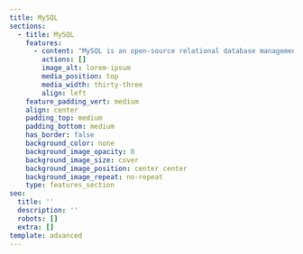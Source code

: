 ```yaml
---
title: MySQL
sections:
  - title: MySQL
    features:
      - content: "MySQL is an open-source relational database management system (RDBMS). Its name is a combination of \"My\", the name of co-founder Michael Widenius's daughter, and \"SQL\", the abbreviation for Structured Query Language. A relational database organizes data into one or more data tables in which data types may be related to each other; these relations help structure the data. SQL is a language programmers use to create, modify and extract data from the relational database, as well as control user access to the database. In addition to relational databases and SQL, an RDBMS like MySQL works with an operating system to implement a relational database in a computer's storage system, manages users, allows for network access, and facilitates testing database integrity and creation of backups.\n\n## **MySQL Contents:**\n\n> SQL - RDBMS Concepts\r\n> SQL - Databases\r\n> SQL - Syntax\r\n> SQL - Data Types\r\n> SQL - Operators\r\n> SQL - Expressions\r\n> SQL - Create Database\r\n> SQL - Drop Database\r\n> SQL - Select Database\r\n> SQL - Create Table\r\n> SQL - Drop Table\r\n> SQL - Insert Query\r\n> SQL - Select Query\r\n> SQL - Where Clause\r\n> SQL - AND & OR Clauses\r\n> SQL - Update Query\r\n> SQL - Delete Query\r\n> SQL - Like Clause\r\n> SQL - Top Clause\r\n> SQL - Order By\r\n> SQL - Group By\r\n> SQL - Distinct Keyword\r\n> SQL - Sort Results\n\n#### &#xD;&#xA;**Advanced SQL**\n\nSQL - Constraints\r\nSQL - Using Joins\r\nSQL - Unions Clause\r\nSQL - NULL Values\r\nSQL - Alias Syntax\r\nSQL - Indexes\r\nSQL - Alter Command\r\nSQL - Truncate Table\r\nSQL - Using Views\r\nSQL - Having Clause\r\nSQL - Transactions\r\nSQL - Wildcards\r\nSQL - Date Functions\r\nSQL - Temporary Tables\r\nSQL - Clone Tables\r\nSQL - Sub Queries\r\nSQL - Using Sequences\r\nSQL - Handling Duplicates\r\nSQL - Injection\n"
        actions: []
        image_alt: lorem-ipsum
        media_position: top
        media_width: thirty-three
        align: left
    feature_padding_vert: medium
    align: center
    padding_top: medium
    padding_bottom: medium
    has_border: false
    background_color: none
    background_image_opacity: 0
    background_image_size: cover
    background_image_position: center center
    background_image_repeat: no-repeat
    type: features_section
seo:
  title: ''
  description: ''
  robots: []
  extra: []
template: advanced
---
```

